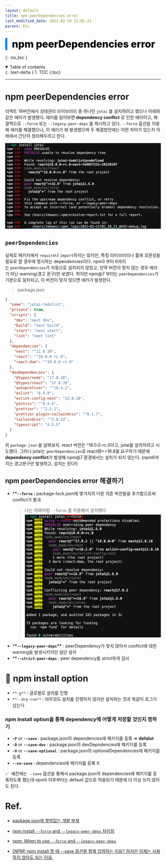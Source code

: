 ```yaml
---
layout: default
title: npm peerDependencies error
last_modified_date: 2022-02-19 11:05:21
parent: Etc
---
```


<div style="font-size:32px; font-weight: 800; border-left: 7px solid #0687f0; padding-left:15px !important; color:#000000; margin-bottom:15px;">npm peerDependencies error</div>

{: .no_toc }

<details open markdown="block">
  <summary>
    Table of contents
  </summary>
  {: .text-delta }
1. TOC
{:toc}
</details>

---

# npm peerDependencies error

리액트 18버전에서 상태관리 라이브러리 중 하나인 `jotai` 를 설치하려고 했으나 아래와 같은 에러가 발생했다. 에러를 읽어보면 **dependency conflict** 로 인한 에러이고, 해결책으로 `--force` 또는 `--legacy-peer-deps` 를 제시하고 있다. `--force` 옵션을 이용해 에러를 해결했으나, 이 에러가 왜 발생했으며 두 해결방안에는 어떤 차이가 있는지 아래에서 간단히 정리해두려고 한다.

![npm-peerDependencies-error1](/assets/images/etc/npm-peerDependencies-error1.png)

## `peerDependencies`

실제로 패키지에서 `require`나 `import`하지는 않지만, 특정 라이브러리나 툴에 호환성을 필요로 할 경우에 명시하는 dependencies이다. npm3 부터 6까지는 `peerDependencies`가 자동으로 설치되지 않았고, 만약 버전이 맞지 않는 경우 에러가 아닌 warning(경고 문구)만 보였다. 하지만 npm@7 부터는 `peerDependencies`가 기본으로 설치되고, 이 버전이 맞지 않으면 에러가 발생한다.

> package.json

```json
{
  "name": "jotai-todolist",
  "private": true,
  "scripts": {
    "dev": "next dev",
    "build": "next build",
    "start": "next start",
    "lint": "next lint"
  },
  "dependencies": {
    "next": "^12.0.10",
    "react": "^18.0.0-rc.0",
    "react-dom": "^18.0.0-rc.0"
  },
  "devDependencies": {
    "@types/node": "17.0.18",
    "@types/react": "17.0.39",
    "autoprefixer": "^10.4.2",
    "eslint": "8.9.0",
    "eslint-config-next": "12.0.10",
    "postcss": "^8.4.6",
    "prettier": "^2.5.1",
    "prettier-plugin-tailwindcss": "^0.1.7",
    "tailwindcss": "^3.0.22",
    "typescript": "4.5.5"
  }
}
```

위 `package.json` 을 살펴보자. react 버전은 ^18.0.0-rc.0이고, jotai를 설치하려고 시도했다. 그러나 jotai는 `peerDependencies`로 react@>=16.8를 요구하기 때문에 **dependency conflict**가 발생해 npm@7 환경에서는 설치가 되지 않는다. (npm6까지는 경고문구만 발생하고, 설치는 된다!)

## npm peerDependencies error 해결하기

- \***\*`--force` :** package-lock.json에 몇가지의 다른 의존 버전들을 추가함으로써 conflict가 통과
  > 나는 아래처럼 `--force` 를 이용해서 설치했다
  > ![npm-peerDependencies-error2](/assets/images/etc/npm-peerDependencies-error2.png)
- \***\*`--legacy-peer-deps`\*\*** : peerDependency가 맞지 않아서 conflict에 대한 warning을 발생시키지만 일단 설치
- \***\*`--strict-peer-deps`** : peer dependency를 strict하게 검사

# 🍪 npm install option

- `**-g**` : 글로벌로 설치를 진행
- `**--dry-run**` : 아무것도 설치를 진행하지 않지만 설치하는 것과 똑같이 로그가 남는다

### npm install option을 통해 dependency에 어떻게 저장할 것인지 정하기

- **`-P`** or **`--save`** : package.json의 dependencies에 패키지를 등록 ⇒ **defalut**
- **`-D`** or **`--save-dev`** : package.json의 devDepndencies에 패키지를 등록
- **`-O`** or **`--save-optional`** : package.json의 optionalDependencies에 패키지를 등록
- **`--no-save`** : dependencies에 패키지를 등록 X

✅  예전에는 `--save` 옵션을 통해서 package.json의 dependencies에 패키지를 등록하도록 했는데 npm5 이후부터는 default 값으로 적용되기 때문에 더 이상 쓰지 않아도 된다.

# Ref.

- [package.json에 쌓여있는 개발 부채](https://yceffort.kr/2021/10/debt-of-package-json)

- [npm install `--force` and `--legacy-peer-deps` 차이점](https://velog.io/@yonyas/Fix-the-upstream-dependency-conflict-installing-NPM-packages-%EC%97%90%EB%9F%AC-%ED%95%B4%EA%B2%B0%EA%B8%B0)

- [npm: When to use `--force` and `--legacy-peer-deps`](https://stackoverflow.com/questions/66020820/npm-when-to-use-force-and-legacy-peer-deps)

- [[NPM] npm install 할 때 --save 옵션을 함께 입력하는 이유? 하지만 이제는 사용하지 않아도 되는 이유.](https://xtring-dev.tistory.com/11)
